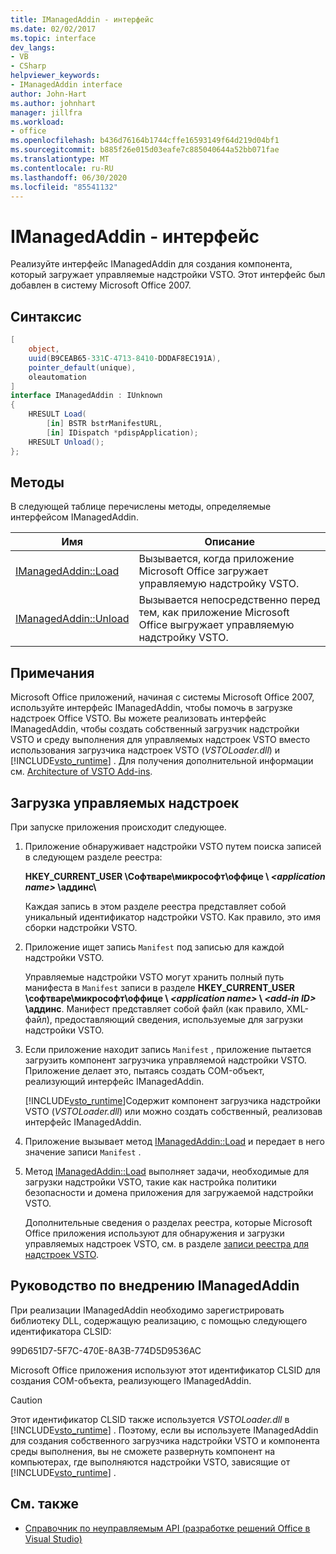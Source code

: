 ```yaml
---
title: IManagedAddin - интерфейс
ms.date: 02/02/2017
ms.topic: interface
dev_langs:
- VB
- CSharp
helpviewer_keywords:
- IManagedAddin interface
author: John-Hart
ms.author: johnhart
manager: jillfra
ms.workload:
- office
ms.openlocfilehash: b436d76164b1744cffe16593149f64d219d04bf1
ms.sourcegitcommit: b885f26e015d03eafe7c885040644a52bb071fae
ms.translationtype: MT
ms.contentlocale: ru-RU
ms.lasthandoff: 06/30/2020
ms.locfileid: "85541132"
---
```

# <a name="imanagedaddin-interface"></a>IManagedAddin - интерфейс
  Реализуйте интерфейс IManagedAddin для создания компонента, который загружает управляемые надстройки VSTO. Этот интерфейс был добавлен в систему Microsoft Office 2007.

## <a name="syntax"></a>Синтаксис

```csharp
[
    object,
    uuid(B9CEAB65-331C-4713-8410-DDDAF8EC191A),
    pointer_default(unique),
    oleautomation
]
interface IManagedAddin : IUnknown
{
    HRESULT Load(
        [in] BSTR bstrManifestURL,
        [in] IDispatch *pdispApplication);
    HRESULT Unload();
};
```

## <a name="methods"></a>Методы
 В следующей таблице перечислены методы, определяемые интерфейсом IManagedAddin.

|Имя|Описание|
|----------|-----------------|
|[IManagedAddin::Load](../vsto/imanagedaddin-load.md)|Вызывается, когда приложение Microsoft Office загружает управляемую надстройку VSTO.|
|[IManagedAddin::Unload](../vsto/imanagedaddin-unload.md)|Вызывается непосредственно перед тем, как приложение Microsoft Office выгружает управляемую надстройку VSTO.|

## <a name="remarks"></a>Примечания
 Microsoft Office приложений, начиная с системы Microsoft Office 2007, используйте интерфейс IManagedAddin, чтобы помочь в загрузке надстроек Office VSTO. Вы можете реализовать интерфейс IManagedAddin, чтобы создать собственный загрузчик надстройки VSTO и среду выполнения для управляемых надстроек VSTO вместо использования загрузчика надстроек VSTO (*VSTOLoader.dll*) и [!INCLUDE[vsto_runtime](../vsto/includes/vsto-runtime-md.md)] . Для получения дополнительной информации см. [Architecture of VSTO Add-ins](../vsto/architecture-of-vsto-add-ins.md).

## <a name="how-managed-add-ins-are-loaded"></a>Загрузка управляемых надстроек
 При запуске приложения происходит следующее.

1. Приложение обнаруживает надстройки VSTO путем поиска записей в следующем разделе реестра:

    **HKEY_CURRENT_USER \Софтваре\микрософт\оффице \\ *\<application name>* \аддинс\\**

    Каждая запись в этом разделе реестра представляет собой уникальный идентификатор надстройки VSTO. Как правило, это имя сборки надстройки VSTO.

2. Приложение ищет запись `Manifest` под записью для каждой надстройки VSTO.

    Управляемые надстройки VSTO могут хранить полный путь манифеста в `Manifest` записи в разделе **HKEY_CURRENT_USER \софтваре\микрософт\оффице \\ _\<application name>_ \\ _\<add-in ID>_ \аддинс**. Манифест представляет собой файл (как правило, XML-файл), предоставляющий сведения, используемые для загрузки надстройки VSTO.

3. Если приложение находит запись `Manifest` , приложение пытается загрузить компонент загрузчика управляемой надстройки VSTO. Приложение делает это, пытаясь создать COM-объект, реализующий интерфейс IManagedAddin.

    [!INCLUDE[vsto_runtime](../vsto/includes/vsto-runtime-md.md)]Содержит компонент загрузчика надстройки VSTO (*VSTOLoader.dll*) или можно создать собственный, реализовав интерфейс IManagedAddin.

4. Приложение вызывает метод [IManagedAddin::Load](../vsto/imanagedaddin-load.md) и передает в него значение записи `Manifest` .

5. Метод [IManagedAddin::Load](../vsto/imanagedaddin-load.md) выполняет задачи, необходимые для загрузки надстройки VSTO, такие как настройка политики безопасности и домена приложения для загружаемой надстройки VSTO.

   Дополнительные сведения о разделах реестра, которые Microsoft Office приложения используют для обнаружения и загрузки управляемых надстроек VSTO, см. в разделе [записи реестра для надстроек VSTO](../vsto/registry-entries-for-vsto-add-ins.md).

## <a name="guidance-to-implement-imanagedaddin"></a>Руководство по внедрению IManagedAddin
 При реализации IManagedAddin необходимо зарегистрировать библиотеку DLL, содержащую реализацию, с помощью следующего идентификатора CLSID:

 99D651D7-5F7C-470E-8A3B-774D5D9536AC

 Microsoft Office приложения используют этот идентификатор CLSID для создания COM-объекта, реализующего IManagedAddin.

> [!CAUTION]
> Этот идентификатор CLSID также используется *VSTOLoader.dll* в [!INCLUDE[vsto_runtime](../vsto/includes/vsto-runtime-md.md)] . Поэтому, если вы используете IManagedAddin для создания собственного загрузчика надстройки VSTO и компонента среды выполнения, вы не сможете развернуть компонент на компьютерах, где выполняются надстройки VSTO, зависящие от [!INCLUDE[vsto_runtime](../vsto/includes/vsto-runtime-md.md)] .

## <a name="see-also"></a>См. также
- [Справочник по неуправляемым API &#40;разработке решений Office в Visual Studio&#41;](../vsto/unmanaged-api-reference-office-development-in-visual-studio.md)
